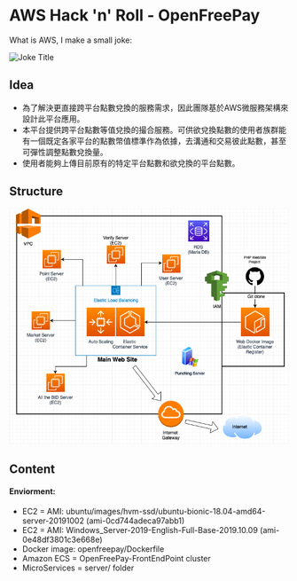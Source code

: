 # AWS Hack 'n' Roll - OpenFreePay
  
What is AWS, I make a small joke:  
  
![Joke Title](https://imgur.com/ncXuk16.jpg)
  
  
## Idea
  
* 為了解決更直接跨平台點數兌換的服務需求，因此團隊基於AWS微服務架構來設計此平台應用。
* 本平台提供跨平台點數等值兌換的撮合服務。可供欲兌換點數的使用者族群能有一個既定各家平台的點數幣值標準作為依據，去溝通和交易彼此點數，甚至可彈性調整點數兌換量。
* 使用者能夠上傳目前原有的特定平台點數和欲兌換的平台點數。
  
## Structure
  
![Structure](snapshop.png)  
  
  
## Content
  
#### Enviorment:
* EC2 = AMI: ubuntu/images/hvm-ssd/ubuntu-bionic-18.04-amd64-server-20191002 (ami-0cd744adeca97abb1)
* EC2 = AMI: Windows_Server-2019-English-Full-Base-2019.10.09 (ami-0e48df3801c3e668e)
* Docker image: openfreepay/Dockerfile
* Amazon ECS = OpenFreePay-FrontEndPoint cluster
* MicroServices = server/ folder
